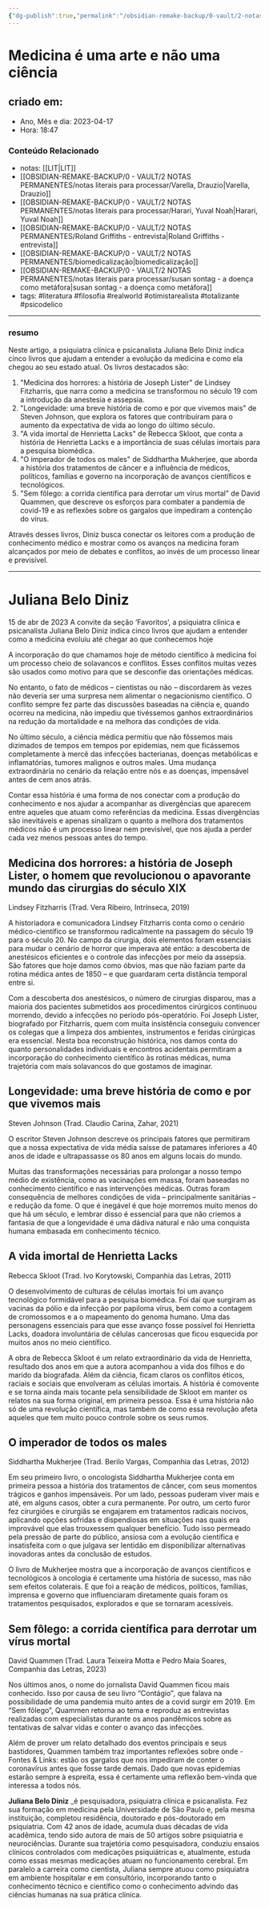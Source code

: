```yaml
---
{"dg-publish":true,"permalink":"/obsidian-remake-backup/0-vault/2-notas-permanentes/medicina-e-uma-arte-e-nao-uma-ciencia/","tags":["permanente","literatura","filosofia","realworld","otimistarealista","totalizante","psicodelico"],"dgHomeLink":true,"dgShowLocalGraph":true,"dgShowFileTree":true,"dgEnableSearch":true,"noteIcon":""}
---
```


# Medicina é uma arte e não uma ciência

## criado em: 
-  Ano, Mês e dia: 2023-04-17
- Hora: 18:47

### Conteúdo Relacionado
- notas: [[LIT\|LIT]]
- [[OBSIDIAN-REMAKE-BACKUP/0 - VAULT/2 NOTAS PERMANENTES/notas literais para processar/Varella, Drauzio\|Varella, Drauzio]]
- [[OBSIDIAN-REMAKE-BACKUP/0 - VAULT/2 NOTAS PERMANENTES/notas literais para processar/Harari, Yuval Noah\|Harari, Yuval Noah]]
- [[OBSIDIAN-REMAKE-BACKUP/0 - VAULT/2 NOTAS PERMANENTES/Roland Griffiths - entrevista\|Roland Griffiths - entrevista]]
- [[OBSIDIAN-REMAKE-BACKUP/0 - VAULT/2 NOTAS PERMANENTES/biomedicalização\|biomedicalização]]
- [[OBSIDIAN-REMAKE-BACKUP/0 - VAULT/2 NOTAS PERMANENTES/notas literais para processar/susan sontag - a doença como metáfora\|susan sontag - a doença como metáfora]]
- tags: #literatura #filosofia #realworld #otimistarealista #totalizante #psicodelico
---
### resumo

Neste artigo, a psiquiatra clínica e psicanalista Juliana Belo Diniz indica cinco livros que ajudam a entender a evolução da medicina e como ela chegou ao seu estado atual. Os livros destacados são:

1.  "Medicina dos horrores: a história de Joseph Lister" de Lindsey Fitzharris, que narra como a medicina se transformou no século 19 com a introdução da anestesia e assepsia.
2.  "Longevidade: uma breve história de como e por que vivemos mais" de Steven Johnson, que explora os fatores que contribuíram para o aumento da expectativa de vida ao longo do último século.
3.  "A vida imortal de Henrietta Lacks" de Rebecca Skloot, que conta a história de Henrietta Lacks e a importância de suas células imortais para a pesquisa biomédica.
4.  "O imperador de todos os males" de Siddhartha Mukherjee, que aborda a história dos tratamentos de câncer e a influência de médicos, políticos, famílias e governo na incorporação de avanços científicos e tecnológicos.
5.  "Sem fôlego: a corrida científica para derrotar um vírus mortal" de David Quammen, que descreve os esforços para combater a pandemia de covid-19 e as reflexões sobre os gargalos que impediram a contenção do vírus.

Através desses livros, Diniz busca conectar os leitores com a produção de conhecimento médico e mostrar como os avanços na medicina foram alcançados por meio de debates e conflitos, ao invés de um processo linear e previsível.

---

# Juliana Belo Diniz
 
15 de abr de 2023
A convite da seção ‘Favoritos’, a psiquiatra clínica e psicanalista Juliana Belo Diniz indica cinco livros que ajudam a entender como a medicina evoluiu até chegar ao que conhecemos hoje

A incorporação do que chamamos hoje de método científico à medicina foi um processo cheio de solavancos e conflitos. Esses conflitos muitas vezes são usados como motivo para que se desconfie das orientações médicas.

No entanto, o fato de médicos – cientistas ou não – discordarem às vezes não deveria ser uma surpresa nem alimentar o negacionismo científico. O conflito sempre fez parte das discussões baseadas na ciência e, quando ocorreu na medicina, não impediu que tivéssemos ganhos extraordinários na redução da mortalidade e na melhora das condições de vida.

No último século, a ciência médica permitiu que não fôssemos mais dizimados de tempos em tempos por epidemias, nem que ficássemos completamente à mercê das infecções bacterianas, doenças metabólicas e inflamatórias, tumores malignos e outros males. Uma mudança extraordinária no cenário da relação entre nós e as doenças, impensável antes de cem anos atrás.

Contar essa história é uma forma de nos conectar com a produção do conhecimento e nos ajudar a acompanhar as divergências que aparecem entre aqueles que atuam como referências da medicina. Essas divergências são inevitáveis e apenas sinalizam o quanto a melhora dos tratamentos médicos não é um processo linear nem previsível, que nos ajuda a perder cada vez menos pessoas antes do tempo.

## Medicina dos horrores: a história de Joseph Lister, o homem que revolucionou o apavorante mundo das cirurgias do século XIX

Lindsey Fitzharris (Trad. Vera Ribeiro, Intrínseca, 2019)

A historiadora e comunicadora Lindsey Fitzharris conta como o cenário médico-científico se transformou radicalmente na passagem do século 19 para o século 20. No campo da cirurgia, dois elementos foram essenciais para mudar o cenário de horror que imperava até então: a descoberta de anestésicos eficientes e o controle das infecções por meio da assepsia. São fatores que hoje damos como óbvios, mas que não faziam parte da rotina médica antes de 1850 – e que guardaram certa distância temporal entre si.

Com a descoberta dos anestésicos, o número de cirurgias disparou, mas a maioria dos pacientes submetidos aos procedimentos cirúrgicos continuou morrendo, devido a infecções no período pós-operatório. Foi Joseph Lister, biografado por Fitzharris, quem com muita insistência conseguiu convencer os colegas que a limpeza dos ambientes, instrumentos e feridas cirúrgicas era essencial. Nesta boa reconstrução histórica, nos damos conta do quanto personalidades individuais e encontros acidentais permitiram a incorporação do conhecimento científico às rotinas médicas, numa trajetória com mais solavancos do que gostamos de imaginar.

## Longevidade: uma breve história de como e por que vivemos mais

Steven Johnson (Trad. Claudio Carina, Zahar, 2021)

O escritor Steven Johnson descreve os principais fatores que permitiram que a nossa expectativa de vida média saísse de patamares inferiores a 40 anos de idade e ultrapassasse os 80 anos em alguns locais do mundo.

Muitas das transformações necessárias para prolongar a nosso tempo médio de existência, como as vacinações em massa, foram baseadas no conhecimento científico e nas intervenções médicas. Outras foram consequência de melhores condições de vida – principalmente sanitárias – e redução da fome. O que é inegável é que hoje morremos muito menos do que há um século, e lembrar disso é essencial para que não criemos a fantasia de que a longevidade é uma dádiva natural e não uma conquista humana embasada em conhecimento técnico.

## A vida imortal de Henrietta Lacks

Rebecca Skloot (Trad. Ivo Korytowski, Companhia das Letras, 2011)

O desenvolvimento de culturas de células imortais foi um avanço tecnológico formidável para a pesquisa biomédica. Foi daí que surgiram as vacinas da pólio e da infecção por papiloma vírus, bem como a contagem de cromossomos e a o mapeamento do genoma humano. Uma das personagens essenciais para que esse avanço fosse possível foi Henrietta Lacks, doadora involuntária de células cancerosas que ficou esquecida por muitos anos no meio científico.

A obra de Rebecca Skloot é um relato extraordinário da vida de Henrietta, resultado dos anos em que a autora acompanhou a vida dos filhos e do marido da biografada. Além da ciência, ficam claros os conflitos éticos, raciais e sociais que envolveram as células imortais. A história é comovente e se torna ainda mais tocante pela sensibilidade de Skloot em manter os relatos na sua forma original, em primeira pessoa. Essa é uma história não só de uma revolução científica, mas também de como essa revolução afeta aqueles que tem muito pouco controle sobre os seus rumos.

## O imperador de todos os males

Siddhartha Mukherjee (Trad. Berilo Vargas, Companhia das Letras, 2012)

Em seu primeiro livro, o oncologista Siddhartha Mukherjee conta em primeira pessoa a história dos tratamentos de câncer, com seus momentos trágicos e ganhos impensáveis. Por um lado, pessoas puderam viver mais e até, em alguns casos, obter a cura permanente. Por outro, um certo furor fez cirurgiões e cirurgiãs se engajarem em tratamentos radicais nocivos, aplicando opções sofridas e dispendiosas em situações nas quais era improvável que elas trouxessem qualquer benefício. Tudo isso permeado pela pressão de parte do público, ansiosa com a evolução científica e insatisfeita com o que julgava ser lentidão em disponibilizar alternativas inovadoras antes da conclusão de estudos.

O livro de Mukherjee mostra que a incorporação de avanços científicos e tecnológicos à oncologia é certamente uma história de sucesso, mas não sem efeitos colaterais. E que foi a reação de médicos, políticos, famílias, imprensa e governo que influenciaram diretamente quais foram os tratamentos pesquisados, explorados e que se tornaram acessíveis.

## Sem fôlego: a corrida científica para derrotar um vírus mortal

David Quammen (Trad. Laura Teixeira Motta e Pedro Maia Soares, Companhia das Letras, 2023)

Nos últimos anos, o nome do jornalista David Quammen ficou mais conhecido. Isso por causa de seu livro “Contágio”_,_ que falava na possibilidade de uma pandemia muito antes de a covid surgir em 2019. Em “Sem fôlego”, Quammen retorna ao tema e reproduz as entrevistas realizadas com especialistas durante os anos pandêmicos sobre as tentativas de salvar vidas e conter o avanço das infecções.

Além de prover um relato detalhado dos eventos principais e seus bastidores, Quammen também traz importantes reflexões sobre onde - Fontes & Links: estão os gargalos que nos impediram de conter o coronavírus antes que fosse tarde demais. Dado que novas epidemias estarão sempre à espreita, essa é certamente uma reflexão bem-vinda que interessa a todos nós.

**Juliana Belo Diniz** _é pesquisadora, psiquiatra clínica e psicanalista. Fez sua formação em medicina pela Universidade de São Paulo e, pela mesma instituição, completou residência, doutorado e pós-doutorado em psiquiatria. Com 42 anos de idade, acumula duas décadas de vida acadêmica, tendo sido autora de mais de 50 artigos sobre psiquiatria e neurociências. Durante sua trajetória como pesquisadora, conduziu ensaios clínicos controlados com medicações psiquiátricas e, atualmente, estuda como essas mesmas medicações atuam no funcionamento cerebral. Em paralelo a carreira como cientista, Juliana sempre atuou como psiquiatra em ambiente hospitalar e em consultório, incorporando tanto o conhecimento técnico e científico como o conhecimento advindo das ciências humanas na sua prática clínica.